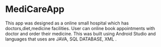 # MediCareApp
This app was designed as a online small hospital which has doctors,diet,medicine facilities. User can online book appointments with doctor and order their medicine. This was built using Android Studio and languages that uses are JAVA, SQL DATABASE, XML .
